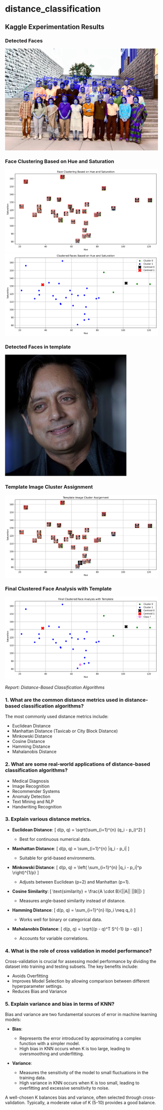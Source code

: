 # distance_classification

## Kaggle Experimentation Results

### Detected Faces  
![Detected Faces](Detected_Faces_Template.png)

### Face Clustering Based on Hue and Saturation  
![Face Clustering](face_clustering.png)
![Face Clustering](clustered_faces.png)

### Detected Faces in template
![Template](detected_faces.png)

### Template Image Cluster Assignment
![Template cluster](template_cluster_assignment.png)

### Final Clustered Face Analysis with Template
![Template cluster](final_clustered_face_analysis.png)


*Report: Distance-Based Classification Algorithms*

### 1. What are the common distance metrics used in distance-based classification algorithms?

The most commonly used distance metrics include:

- Euclidean Distance
- Manhattan Distance (Taxicab or City Block Distance)
- Minkowski Distance
- Cosine Distance
- Hamming Distance
- Mahalanobis Distance

### 2. What are some real-world applications of distance-based classification algorithms?

- Medical Diagnosis
- Image Recognition
- Recommender Systems
- Anomaly Detection
- Text Mining and NLP
- Handwriting Recognition

### 3. Explain various distance metrics.

- **Euclidean Distance**:
  \[ d(p, q) = \sqrt{\sum_{i=1}^{n} (q_i - p_i)^2} \]
  - Best for continuous numerical data.

- **Manhattan Distance**:
  \[ d(p, q) = \sum_{i=1}^{n} |q_i - p_i| \]
  - Suitable for grid-based environments.

- **Minkowski Distance**:
  \[ d(p, q) = \left( \sum_{i=1}^{n} |q_i - p_i|^p \right)^{1/p} \]
  - Adjusts between Euclidean (p=2) and Manhattan (p=1).

- **Cosine Similarity**:
  \[ \text{similarity} = \frac{A \cdot B}{||A|| ||B||} \]
  - Measures angle-based similarity instead of distance.

- **Hamming Distance**:
  \[ d(p, q) = \sum_{i=1}^{n} I(p_i \neq q_i) \]
  - Works well for binary or categorical data.

- **Mahalanobis Distance**:
  \[ d(p, q) = \sqrt{(p - q)^T S^{-1} (p - q)} \]
  - Accounts for variable correlations.

### 4. What is the role of cross validation in model performance? 
Cross-validation is crucial for assessing model performance by dividing the dataset into training and testing subsets. The key benefits include:

- Avoids Overfitting
- Improves Model Selection by allowing comparison between different hyperparameter settings.
- Reduces Bias and Variance


### 5. Explain variance and bias in terms of KNN?
Bias and variance are two fundamental sources of error in machine learning models:

- **Bias**:
  - Represents the error introduced by approximating a complex function with a simpler model.
  - High bias in KNN occurs when K is too large, leading to oversmoothing and underfitting.

- **Variance**:
  - Measures the sensitivity of the model to small fluctuations in the training data.
  - High variance in KNN occurs when K is too small, leading to overfitting and excessive sensitivity to noise.

A well-chosen K balances bias and variance, often selected through cross-validation.
Typically, a moderate value of K (5-10) provides a good balance.
